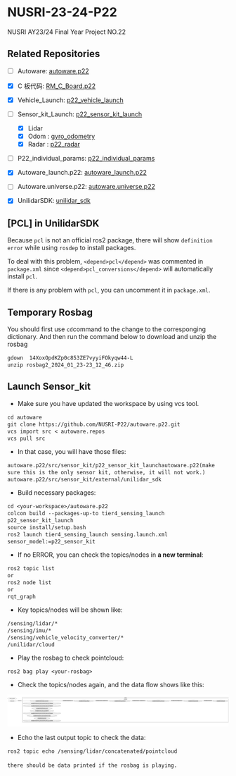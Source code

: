 # NUSRI-23-24-P22

NUSRI AY23/24 Final Year Project NO.22

## Related Repositories

* [ ] Autoware: [autoware.p22](https://github.com/TangLongbin/autoware.p22)
* [X] C 板代码: [RM_C_Board.p22](https://github.com/TangLongbin/RM_C_Board.p22)
* [X] Vehicle_Launch: [p22_vehicle_launch](https://github.com/NUSRI-P22/p22_vehicle_launch)
* [ ] Sensor_kit_Launch: [p22_sensor_kit_launch](https://github.com/NUSRI-P22/p22_sensor_kit_launch)

  * [X] Lidar
  * [X] Odom : [gyro_odometry](https://github.com/NUSRI-P22/gyro_odometry)
  * [X] Radar : [p22_radar](https://github.com/NUSRI-P22/p22_radar)
* [ ] P22_individual_params: [p22_individual_params](https://github.com/NUSRI-P22/p22_individual_params)
* [X] Autoware_launch.p22: [autoware_launch.p22](https://github.com/NUSRI-P22/autoware_launch.p22)
* [ ] Autoware.universe.p22: [autoware.universe.p22](https://github.com/NUSRI-P22/autoware.universe.p22)
* [X] UnilidarSDK: [unilidar_sdk](https://github.com/NUSRI-P22/unilidar_sdk)

## [PCL] in UnilidarSDK

Because `pcl` is not an official ros2 package, there will show `definition error` while using `rosdep` to install packages.

To deal with this problem, `<depend>pcl</depend>` was commented in `package.xml` since `<depend>pcl_conversions</depend>` will automatically install `pcl`.

If there is any problem with `pcl`, you can uncomment it in `package.xml`.

## Temporary Rosbag

You should first use ``cd``command to the change to the corresponging dictionary.
And then run the command below to download and unzip the rosbag

```shell
gdown  14XoxOpdKZp0c853ZE7vyyiFOkyqw44-L
unzip rosbag2_2024_01_23-23_12_46.zip
```

## Launch Sensor_kit

* Make sure you have updated the workspace by using vcs tool.

```shell
cd autoware
git clone https://github.com/NUSRI-P22/autoware.p22.git
vcs import src < autoware.repos
vcs pull src
```

* In that case, you will have those files:

```shell
autoware.p22/src/sensor_kit/p22_sensor_kit_launchautoware.p22(make sure this is the only sensor kit, otherwise, it will not work.)
autoware.p22/src/sensor_kit/external/unilidar_sdk
```

* Build necessary packages:

```shell
cd <your-workspace>/autoware.p22
colcon build --packages-up-to tier4_sensing_launch p22_sensor_kit_launch
source install/setup.bash
ros2 launch tier4_sensing_launch sensing.launch.xml sensor_model:=p22_sensor_kit
```

* If no ERROR, you can check the topics/nodes in **a new terminal**:

```shell
ros2 topic list
or
ros2 node list
or
rqt_graph
```

* Key topics/nodes will be shown like:

```shell
/sensing/lidar/*
/sensing/imu/*
/sensing/vehicle_velocity_converter/*
/unilidar/cloud
```

* Play the rosbag to check pointcloud:

```shell
ros2 bag play <your-rosbag>
```

* Check the topics/nodes again, and the data flow shows like this:

![1706990627440](image/README/1706990627440.png)

* Echo the last output topic to check the data:

```shell
ros2 topic echo /sensing/lidar/concatenated/pointcloud

there should be data printed if the rosbag is playing.
```
